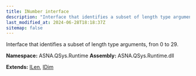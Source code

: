 ```yaml
---
title: INumber interface
description: "Interface that identifies a subset of length type arguments, fron 0 to 29. "
last_modified_at: 2024-06-28T18:18:37Z
sitemap: false
---
```


Interface that identifies a subset of length type arguments, fron 0 to 29.

**Namespace:** ASNA.QSys.Runtime
**Assembly:** ASNA.QSys.Runtime.dll

**Extends:** [ILen](/reference/runtime/qsys-runtime/i-len.html), [IDim](/reference/runtime/qsys-runtime/i-dim.html)
<br>
<br>

